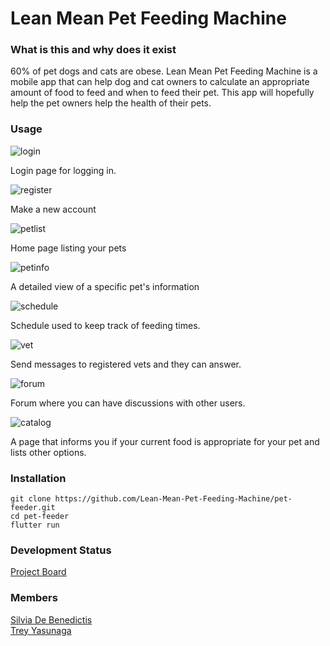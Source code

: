 # Lean Mean Pet Feeding Machine

### What is this and why does it exist
60% of pet dogs and cats are obese. Lean Mean Pet Feeding Machine is a mobile app that can help dog and cat owners to calculate an appropriate amount of food to feed and when to feed their pet. This app will hopefully help the pet owners help the health of their pets.

### Usage
![login](/images/login.png)

Login page for logging in.

![register](/images/signup.png)

Make a new account

![petlist](/images/petlist.png)

Home page listing your pets

![petinfo](/images/petinfo.png)

A detailed view of a specific pet's information

![schedule](/images/schedule.png)

Schedule used to keep track of feeding times.

![vet](/images/vetchat.png)

Send messages to registered vets and they can answer.

![forum](/images/forum.png)

Forum where you can have discussions with other users.

![catalog](/images/catalog.png)

A page that informs you if your current food is appropriate for your pet and lists other options.


### Installation
```
git clone https://github.com/Lean-Mean-Pet-Feeding-Machine/pet-feeder.git
cd pet-feeder
flutter run
```

### Development Status
[Project Board](https://github.com/orgs/Lean-Mean-Pet-Feeding-Machine/projects/2)

### Members
[Silvia De Benedictis](https://github.com/silviadebenedictis)\
[Trey Yasunaga](https://github.com/yertsti)


